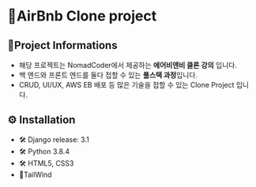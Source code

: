 # 🥇AirBnb Clone project  
  
## 💪Project Informations
+ 해당 프로젝트는 NomadCoder에서 제공하는 **에어비엔비 클론 강의** 입니다.  
+ 백 엔드와 프론트 엔드를 둘다 접할 수 있는 **풀스택 과정**입니다.  
+ CRUD, UI/UX, AWS EB 배포 등 많은 기술을 접할 수 있는 Clone Project 입니다.  


## ⚙ Installation   
+ 🛠 Django release: 3.1  
+ 🛠 Python 3.8.4    
+ 🛠 HTML5, CSS3  
+ 🎨TailWind  
